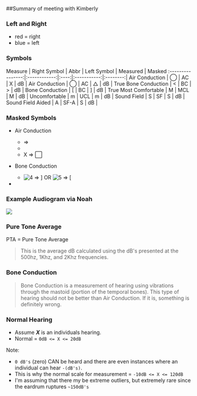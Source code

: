 ##Summary of meeting with Kimberly

### Left and Right

- red = right
- blue = left

### Symbols

Measure           | Right Symbol | Abbr | Left Symbol | Measured | Masked 
:----------------:|:------------:|:----:|:-----------:|:--------:|
Air Conduction    | &#9711;      |  AC  |      X      |   dB     |
Air Conduction    | &#9711;      |  AC  |   &#9651;   |   dB     | True 
Bone Conduction   | <            |  BC  |      >      |   dB     |
Bone Conduction   | [            |  BC  |      ]      |   dB     | True
Most Comfortable  | M            |  MCL |      M      |   dB     |
Uncomfortable     | m            |  UCL |      m      |   dB     |
Sound Field       | S            |  SF  |      S      |   dB     |
Sound Field Aided | A            | SF-A |      S      |   dB     |

### Masked Symbols
- Air Conduction 
    -   => 
    -  
    -  X => &#8414;
- Bone Conduction
    -  ![4] => ] OR ![5] => [


-  

### Example Audiogram via Noah

![](http://f.cl.ly/items/0J1D0Z223j2I2D0c1d3q/audiogram.png)

### Pure Tone Average

PTA = Pure Tone Average

> This is the average dB calculated using the dB's presented at the 500hz, 1Khz, and 2Khz frequencies.

### Bone Conduction

> Bone Conduction is a measurement of hearing using vibrations through the mastoid (portion of the temporal bones). This type of hearing should not be better than Air Conduction. If it is, something is definitely wrong.

### Normal Hearing

- Assume  ___X___ is an individuals hearing.
- Normal = `0dB <= X <= 20dB`

Note:

- `0 dB's` (zero) CAN be heard and there are even instances where an individual can hear `-(dB's)`. 
- This is why the normal scale for measurement = `-10dB <= X <= 120dB`
- I'm assuming that there my be extreme outliers, but extremely rare since the eardrum ruptures `~150dB's`

[1]: http://f.cl.ly/items/2e1y220R3c3k1H1K2146/triangle.png "Triangle"
[2]: http://f.cl.ly/items/451w3J2s2c1r0Q0D441V/changes.9.1.14.png "Circle"
[3]: http://f.cl.ly/items/2f0Y2g1Y411Q3y3Y0r1L/square.gif "Square"
[4]: http://f.cl.ly/items/0d1S3T2M2y213n0X0R24/left_angle.jpg "Left Angle"
[5]: http://f.cl.ly/items/0f1U0c1z3h2P1b2X2z0y/right_angle.png "Right Angle"
